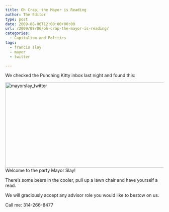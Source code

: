 ```yaml
---
title: Oh Crap, the Mayor is Reading
author: The Editor
type: post
date: 2009-08-06T12:00:00+00:00
url: /2009/08/06/oh-crap-the-mayor-is-reading/
categories:
  - Capitalism and Politics
tags:
  - francis slay
  - mayor
  - twitter

---
```

We checked the Punching Kitty inbox last night and found this:

[<img class="aligncenter size-full wp-image-1260" title="mayorslay_twitter" src="http://punchingkitty.com/wp-content/uploads/2009/08/mayorslay_twitter.png" alt="mayorslay_twitter" width="538" height="271" srcset="http://media.punchingkitty.com/wordpress/2009/08/mayorslay_twitter.png 538w, http://media.punchingkitty.com/wordpress/2009/08/mayorslay_twitter-300x151.png 300w" sizes="(max-width: 538px) 100vw, 538px" />][1]Welcome to the party Mayor Slay!

There&#8217;s some beers in the cooler, pull up a lawn chair and have yourself a read.

We will graciously accept any advisor role you would like to bestow on us.

Call me: 314-266-8477

 [1]: http://punchingkitty.com/wp-content/uploads/2009/08/mayorslay_twitter.png